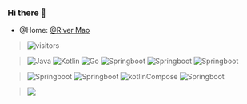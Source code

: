 ### Hi there 👋
- @Home: [@River Mao](https://rivermao.com)
> ![visitors](https://visitor-badge.glitch.me/badge?page_id=vaspike.vaspike&left_color=green&right_color=red)


> ![Java](https://img.shields.io/badge/-Java-gray?style=flat-square&logo=java&logoColor=white)
> ![Kotlin](https://img.shields.io/badge/-Kotlin-pink?style=flat-square&logo=kotlin&logoColor=white)
> ![Go](https://img.shields.io/badge/-Go-blue?style=flat-square&logo=go&logoColor=white)
> ![Springboot](https://img.shields.io/badge/-Typescript-darkblue?style=flat-square&logo=typescript&logoColor=white)
> ![Springboot](https://img.shields.io/badge/-Android-brightgreen?style=flat-square&logo=android&logoColor=white)
> ![Springboot](https://img.shields.io/badge/-Python-yellow?style=flat-square&logo=python&logoColor=white)


> ![Springboot](https://img.shields.io/badge/-Springboot-lightgreen?style=flat-square&logo=springboot&logoColor=white)
> ![Springboot](https://img.shields.io/badge/-Spring-green?style=flat-square&logo=spring&logoColor=white)
> ![kotlinCompose](https://img.shields.io/badge/-Comepose-dargreen?style=flat-square&logo=JetpackCompose&logoColor=white)
> ![Springboot](https://img.shields.io/badge/-React-orange?style=flat-square&logo=react&logoColor=white)



> ![](https://github-readme-stats.vercel.app/api?username=vaspike)
<!--
**vaspike/vaspike** is a ✨ _special_ ✨ repository because its `README.md` (this file) appears on your GitHub profile.

Here are some ideas to get you started:

- 🔭 I’m currently working on ...
- 🌱 I’m currently learning ...
- 👯 I’m looking to collaborate on ...
- 🤔 I’m looking for help with ...
- 💬 Ask me about ...
- 📫 How to reach me: ...
- 😄 Pronouns: ...
- ⚡ Fun fact: ...
-->
